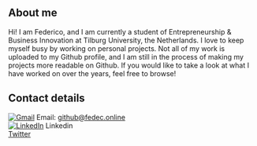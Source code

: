 ## About me

Hi! I am Federico, and I am currently a student of Entrepreneurship & Business Innovation at Tilburg University, the Netherlands. I love to keep myself busy by working on personal projects. Not all of my work is uploaded to my Github profile, and I am still in the process of making my projects more readable on Github. If you would like to take a look at what I have worked on over the years, feel free to browse!

## Contact details
[![Gmail][1]][1.1] Email: github@fedec.online
<br />
[![LinkedIn][2]][2.1] Linkedin
<br />
[Twitter](https://twitter.com/fedecuci_)
<!-- links to social media icons -->

[1]: https://i.imgur.com/Oy5eMls.png (gmail icon)
[2]: https://i.imgur.com/8SInFes.png (linkedin icon)
[3]: https://i.imgur.com/mqGwB1p.png (stackoverflow icon)


<!-- links to your social media accounts -->

[1.1]: mailto:github@fedec.online
[2.1]: https://www.linkedin.com/in/fedecuci/
[3.1]: https://stackoverflow.com/users/8776965/fedecuci
